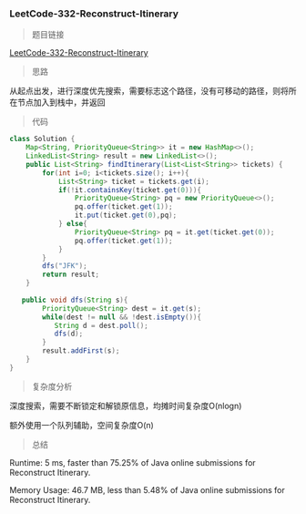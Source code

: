 ### LeetCode-332-Reconstruct-Itinerary

> 题目链接

[LeetCode-332-Reconstruct-Itinerary](https://leetcode.com/problems/reconstruct-itinerary/)

> 思路

从起点出发，进行深度优先搜索，需要标志这个路径，没有可移动的路径，则将所在节点加入到栈中，并返回

> 代码

```java
class Solution {
    Map<String, PriorityQueue<String>> it = new HashMap<>();
    LinkedList<String> result = new LinkedList<>();
    public List<String> findItinerary(List<List<String>> tickets) {        
        for(int i=0; i<tickets.size(); i++){
            List<String> ticket = tickets.get(i);
            if(!it.containsKey(ticket.get(0))){
                PriorityQueue<String> pq = new PriorityQueue<>();
                pq.offer(ticket.get(1));
                it.put(ticket.get(0),pq);
            } else{
                PriorityQueue<String> pq = it.get(ticket.get(0));
                pq.offer(ticket.get(1));         
            }
        }
        dfs("JFK");
        return result;   
    }
    
   public void dfs(String s){
        PriorityQueue<String> dest = it.get(s);
        while(dest != null && !dest.isEmpty()){
           String d = dest.poll();            
           dfs(d);
        }   
        result.addFirst(s);
    }
}
```

> 复杂度分析

深度搜索，需要不断锁定和解锁原信息，均摊时间复杂度O(nlogn)

额外使用一个队列辅助，空间复杂度O(n)

> 总结

Runtime: 5 ms, faster than 75.25% of Java online submissions for Reconstruct Itinerary.

Memory Usage: 46.7 MB, less than 5.48% of Java online submissions for Reconstruct Itinerary.
